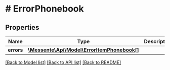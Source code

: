 # # ErrorPhonebook

## Properties

Name | Type | Description | Notes
------------ | ------------- | ------------- | -------------
**errors** | [**\Messente\Api\Model\ErrorItemPhonebook[]**](ErrorItemPhonebook.md) |  | 

[[Back to Model list]](../../README.md#documentation-for-models) [[Back to API list]](../../README.md#documentation-for-api-endpoints) [[Back to README]](../../README.md)


